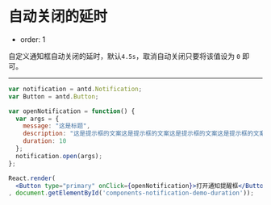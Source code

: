 # 自动关闭的延时

- order: 1

自定义通知框自动关闭的延时，默认`4.5s`，取消自动关闭只要将该值设为 `0` 即可。

---

````jsx
var notification = antd.Notification;
var Button = antd.Button;

var openNotification = function() {
  var args = {
    message: "这是标题",
    description: "这是提示框的文案这是提示框的文案这是提示框的文案这是提示框的文案这是提示框的文案这是提示框的文案这是提示框的文案",
    duration: 10
  };
  notification.open(args);
};

React.render(
  <Button type="primary" onClick={openNotification}>打开通知提醒框</Button>
, document.getElementById('components-notification-demo-duration'));
````
